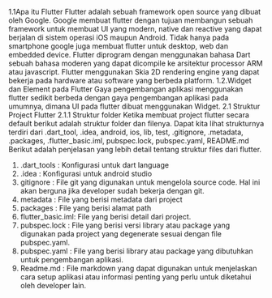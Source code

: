 1.1Apa itu Flutter
Flutter adalah sebuah framework open source yang dibuat oleh Google. Google membuat flutter dengan tujuan membangun sebuah framework untuk membuat UI yang modern, native
dan reactive yang dapat berjalan di sistem operasi iOS maupun Android. Tidak hanya pada smartphone google juga membuat flutter untuk desktop, web dan embedded device.
Flutter diprogram dengan menggunakan bahasa Dart sebuah bahasa moderen yang dapat dicompile ke arsitektur processor ARM atau javascript. Flutter menggunakan Skia 2D
rendering engine yang dapat bekerja pada hardware atau software yang berbeda platform.
1.2.Widget dan Element pada Flutter
Gaya pengembangan aplikasi menggunakan flutter sedikit berbeda dengan gaya pengembangan aplikasi pada umumnya, dimana UI pada flutter dibuat menggunakan Widget.
2.1 Struktur Project Flutter
2.1.1 Struktur folder
Ketika membuat project flutter secara default berikut adalah struktur folder dan
filenya. Dapat kita lihat strukturnya terdiri dari .dart_tool, .idea, android, ios, lib, test,
.gitignore, .metadata, .packages, .flutter_basic.iml, pubspec.lock, pubspec.yaml,
README.md
Berikut adalah penjelasan yang lebih detail tentang struktur files dari flutter.
1. .dart_tools : Konfigurasi untuk dart language
2. .idea : Konfigurasi untuk android studio
3. gitignore : File git yang digunakan untuk mengelola source code. Hal ini akan berguna jika developer sudah bekerja dengan git.
4. metadata : File yang berisi metadata dari project
5. packages : File yang berisi alamat path
6. flutter_basic.iml: File yang berisi detail dari project.
7. pubspec.lock : File yang berisi versi library atau package yang digunakan pada project yang degenerate sesuai dengan file pubspec.yaml.
8. pubspec.yaml : File yang berisi library atau package yang dibutuhkan untuk pengembangan aplikasi.
9. Readme.md : File markdown yang dapat digunakan untuk menjelaskan cara setup
aplikasi atau informasi penting yang perlu untuk diketahui oleh
developer lain.
